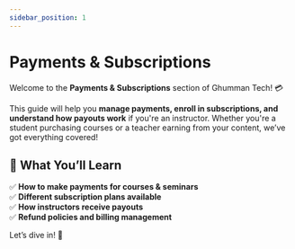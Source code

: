 ```yaml
---
sidebar_position: 1
---
```


# Payments & Subscriptions

Welcome to the **Payments & Subscriptions** section of Ghumman Tech! 💳  

This guide will help you **manage payments, enroll in subscriptions, and understand how payouts work** if you're an instructor. Whether you're a student purchasing courses or a teacher earning from your content, we’ve got everything covered!  

## 🎯 What You’ll Learn

✅ **How to make payments for courses & seminars**  
✅ **Different subscription plans available**  
✅ **How instructors receive payouts**  
✅ **Refund policies and billing management**  

Let’s dive in! 🚀  
